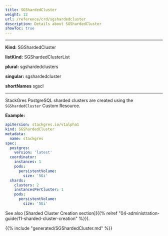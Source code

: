 ```yaml
---
title: SGShardedCluster
weight: 12
url: /reference/crd/sgshardedcluster
description: Details about SGShardedCluster
showToc: true
---
```


___

**Kind:** SGShardedCluster

**listKind:** SGShardedClusterList

**plural:** sgshardedclusters

**singular:** sgshardedcluster

**shortNames** sgscl
___

StackGres PostgreSQL sharded clusters are created using the `SGShardedCluster` Custom Resource.

**Example:**

```yaml
apiVersion: stackgres.io/v1alpha1
kind: SGShardedCluster
metadata:
  name: stackgres
spec:
  postgres:
    version: 'latest'
  coordinator:
    instances: 1
    pods:
      persistentVolume:
        size: '5Gi'
  shards:
    clusters: 2
    instancesPerCluster: 1
    pods:
      persistentVolume:
        size: '5Gi'
```

See also [Sharded Cluster Creation section]({{%  relref "04-administration-guide/11-sharded-cluster-creation" %}}).

{{% include "generated/SGShardedCluster.md" %}}
